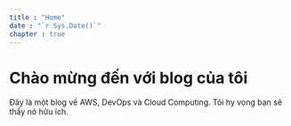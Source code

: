 ```yaml
---
title : "Home"
date : "`r Sys.Date()`"
chapter : true
---
```


# Chào mừng đến với blog của tôi
Đây là một blog về AWS, DevOps và Cloud Computing. Tôi hy vọng bạn sẽ thấy nó hữu ích.
